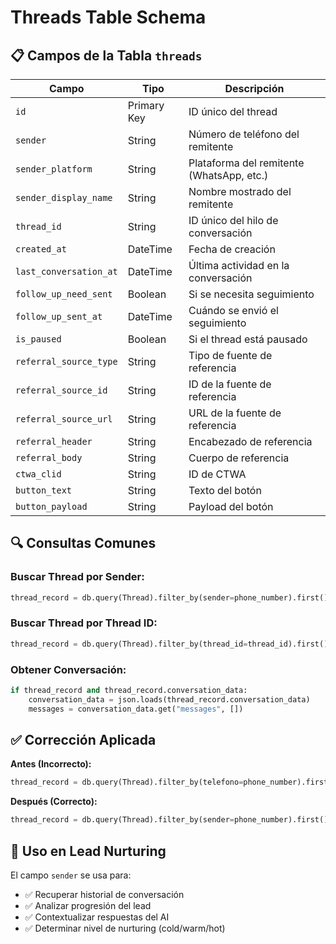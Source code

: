# Threads Table Schema

## 📋 **Campos de la Tabla `threads`**

| Campo | Tipo | Descripción |
|-------|------|-------------|
| `id` | Primary Key | ID único del thread |
| `sender` | String | Número de teléfono del remitente |
| `sender_platform` | String | Plataforma del remitente (WhatsApp, etc.) |
| `sender_display_name` | String | Nombre mostrado del remitente |
| `thread_id` | String | ID único del hilo de conversación |
| `created_at` | DateTime | Fecha de creación |
| `last_conversation_at` | DateTime | Última actividad en la conversación |
| `follow_up_need_sent` | Boolean | Si se necesita seguimiento |
| `follow_up_sent_at` | DateTime | Cuándo se envió el seguimiento |
| `is_paused` | Boolean | Si el thread está pausado |
| `referral_source_type` | String | Tipo de fuente de referencia |
| `referral_source_id` | String | ID de la fuente de referencia |
| `referral_source_url` | String | URL de la fuente de referencia |
| `referral_header` | String | Encabezado de referencia |
| `referral_body` | String | Cuerpo de referencia |
| `ctwa_clid` | String | ID de CTWA |
| `button_text` | String | Texto del botón |
| `button_payload` | String | Payload del botón |

## 🔍 **Consultas Comunes**

### **Buscar Thread por Sender:**
```python
thread_record = db.query(Thread).filter_by(sender=phone_number).first()
```

### **Buscar Thread por Thread ID:**
```python
thread_record = db.query(Thread).filter_by(thread_id=thread_id).first()
```

### **Obtener Conversación:**
```python
if thread_record and thread_record.conversation_data:
    conversation_data = json.loads(thread_record.conversation_data)
    messages = conversation_data.get("messages", [])
```

## ✅ **Corrección Aplicada**

**Antes (Incorrecto):**
```python
thread_record = db.query(Thread).filter_by(telefono=phone_number).first()
```

**Después (Correcto):**
```python
thread_record = db.query(Thread).filter_by(sender=phone_number).first()
```

## 🎯 **Uso en Lead Nurturing**

El campo `sender` se usa para:
- ✅ Recuperar historial de conversación
- ✅ Analizar progresión del lead
- ✅ Contextualizar respuestas del AI
- ✅ Determinar nivel de nurturing (cold/warm/hot)
